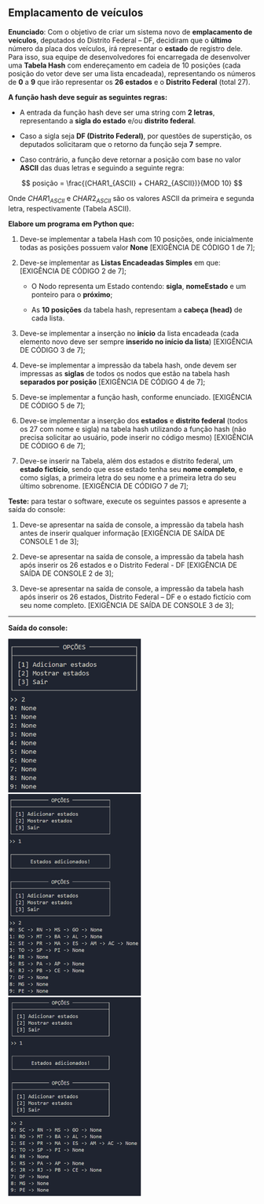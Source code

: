 ## Emplacamento de veículos

**Enunciado**: Com o objetivo de criar um sistema novo de **emplacamento de veículos**, deputados do Distrito Federal – DF, decidiram que o **último** número da placa dos veículos, irá representar o **estado** de registro dele. Para isso, sua equipe de desenvolvedores foi encarregada de desenvolver uma **Tabela Hash** com endereçamento em cadeia de 10 posições (cada posição do vetor deve ser uma lista encadeada), representando os números de **0** a **9** que irão representar os **26 estados** e o **Distrito Federal** (total 27). 

 

**A função hash deve seguir as seguintes regras:**

* A entrada da função hash deve ser uma string com **2 letras**, representando a **sigla do estado** e/ou **distrito federal**. 

* Caso a sigla seja **DF (Distrito Federal)**, por questões de superstição, os deputados solicitaram que o retorno da função seja **7** sempre. 

* Caso contrário, a função deve retornar a posição com base no valor **ASCII** das duas letras e seguindo a seguinte regra: 

$$
posição = \frac{(CHAR1_{ASCII} + CHAR2_{ASCII})}{MOD 10}
$$
 

Onde $CHAR1_{ASCII}$ e $CHAR2_{ASCII}$ são os valores ASCII da primeira e segunda letra, respectivamente (Tabela ASCII).


**Elabore um programa em Python que:** 

1. Deve-se implementar a tabela Hash com 10 posições, onde inicialmente todas as posições possuem valor **None** [EXIGÊNCIA DE CÓDIGO 1 de 7]; 

2. Deve-se implementar as **Listas Encadeadas Simples** em que: [EXIGÊNCIA DE CÓDIGO 2 de 7]; 

    - O Nodo representa um Estado contendo: **sigla**, **nomeEstado** e um ponteiro para o **próximo**; 

    - As **10 posições** da tabela hash, representam a **cabeça (head)** de cada lista. 

3. Deve-se implementar a inserção no **início** da lista encadeada (cada elemento novo deve ser sempre **inserido no início da lista**) [EXIGÊNCIA DE CÓDIGO 3 de 7]; 

4. Deve-se implementar a impressão da tabela hash, onde devem ser impressas as **siglas** de todos os nodos que estão na tabela hash **separados por posição** [EXIGÊNCIA DE CÓDIGO 4 de 7]; 

5. Deve-se implementar a função hash, conforme enunciado. [EXIGÊNCIA DE CÓDIGO 5 de 7]; 

6. Deve-se implementar a inserção dos **estados** e **distrito federal** (todos os 27 com nome e sigla) na tabela hash utilizando a função hash (não precisa solicitar ao usuário, pode inserir no código mesmo) [EXIGÊNCIA DE CÓDIGO 6 de 7]; 

7. Deve-se inserir na Tabela, além dos estados e distrito federal, um **estado fictício**, sendo que esse estado tenha seu **nome completo**, e como siglas, a primeira letra do seu nome e a primeira letra do seu último sobrenome. [EXIGÊNCIA DE CÓDIGO 7 de 7];


**Teste:** para testar o software, execute os seguintes passos e apresente a saída do console: 

1. Deve-se apresentar na saída de console, a impressão da tabela hash antes de inserir qualquer informação [EXIGÊNCIA DE SAÍDA DE CONSOLE 1 de 3]; 

2. Deve-se apresentar na saída de console, a impressão da tabela hash após inserir os 26 estados e o Distrito Federal - DF [EXIGÊNCIA DE SAÍDA DE CONSOLE 2 de 3];  

3. Deve-se apresentar na saída de console, a impressão da tabela hash após inserir os 26 estados, Distrito Federal – DF e o estado fictício com seu nome completo. [EXIGÊNCIA DE SAÍDA DE CONSOLE 3 de 3];
---
**Saída do console:**

<div>
    <img src="img/terminal-0.png" width="270px">
    <img src="img/terminal-1.png"  width="270px">
    <img src="img/terminal-2.png"  width="270px">
</div>
